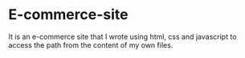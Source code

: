 # E-commerce-site
It is an e-commerce site that I wrote using html, css and javascript to access the path from the content of my own files.
